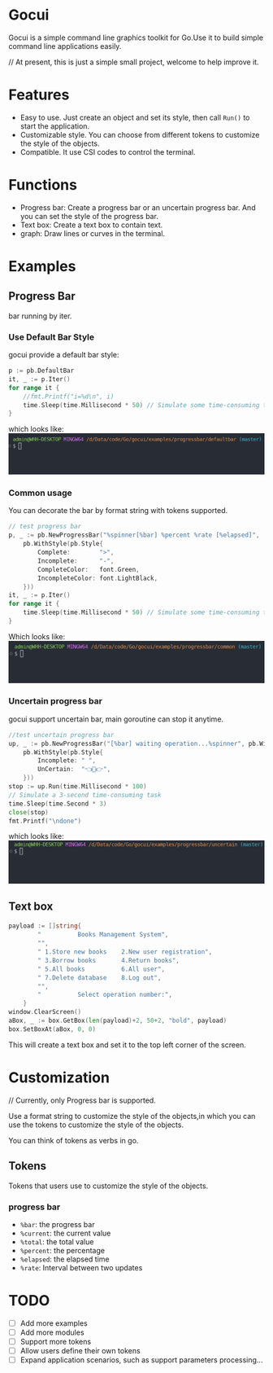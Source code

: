 # Gocui

Gocui is a simple command line graphics toolkit for Go.Use it to build simple command line applications easily.

// At present, this is just a simple small project, welcome to help improve it.

# Features
- Easy to use. Just create an object and set its style, then call `Run()` to start the application.
- Customizable style. You can choose from different tokens to customize the style of the objects.
- Compatible. It use CSI codes to control the terminal.

# Functions
- Progress bar: Create a progress bar or an uncertain progress bar. And you can set the style of the progress bar.
- Text box: Create a text box to contain text.
- graph: Draw lines or curves in the terminal.

# Examples

## Progress Bar
bar running by iter.

### Use Default Bar Style
gocui provide a default bar style:
```go
p := pb.DefaultBar
it, _ := p.Iter()
for range it {
	//fmt.Printf("i=%d\n", i)
	time.Sleep(time.Millisecond * 50) // Simulate some time-consuming task
}
```
which looks like:
![Example of default progress bar](examples/progressbar/defaultbar/defaultbar.gif)

### Common usage
You can decorate the bar by format string with tokens supported.

```go
// test progress bar
p, _ := pb.NewProgressBar("%spinner[%bar] %percent %rate [%elapsed]",
	pb.WithStyle(pb.Style{
		Complete:        ">",
		Incomplete:      "-",
		CompleteColor:   font.Green,
		IncompleteColor: font.LightBlack,
	}))
it, _ := p.Iter()
for range it {
	time.Sleep(time.Millisecond * 50) // Simulate some time-consuming task
}
```
Which looks like:
![Example of progress bar](examples/progressbar/common/commonbar.gif)

### Uncertain progress bar
gocui support uncertain bar, main goroutine can stop it anytime.

```go
//test uncertain progress bar
up, _ := pb.NewProgressBar("[%bar] waiting operation...%spinner", pb.WithUncertain(),
	pb.WithStyle(pb.Style{
		Incomplete: " ",
		UnCertain:  "👈🤣👉",
	}))
stop := up.Run(time.Millisecond * 100)
// Simulate a 3-second time-consuming task
time.Sleep(time.Second * 3)
close(stop)
fmt.Printf("\ndone")
```
which looks like:
![Example of uncertain progress bar](examples/progressbar/uncertain/uncertainbar.gif)

## Text box
```go
payload := []string{
		"          Books Management System",
		"",
		" 1.Store new books    2.New user registration",
		" 3.Borrow books       4.Return books",
		" 5.All books          6.All user",
		" 7.Delete database    8.Log out",
		"",
		"          Select operation number:",
	}
window.ClearScreen()
aBox, _ := box.GetBox(len(payload)+2, 50+2, "bold", payload)
box.SetBoxAt(aBox, 0, 0)
```

This will create a text box and set it to the top left corner of the screen.

# Customization

// Currently, only Progress bar is supported.

Use a format string to customize the style of the objects,in which you can use the tokens to customize the style of the objects.

You can think of tokens as verbs in go.

## Tokens

Tokens that users use to customize the style of the objects.

### progress bar
- `%bar`: the progress bar
- `%current`: the current value
- `%total`: the total value
- `%percent`: the percentage
- `%elapsed`: the elapsed time
- `%rate`: Interval between two updates

# TODO
- [ ] Add more examples
- [ ] Add more modules
- [ ] Support more tokens
- [ ] Allow users define their own tokens
- [ ] Expand application scenarios, such as support parameters processing...
